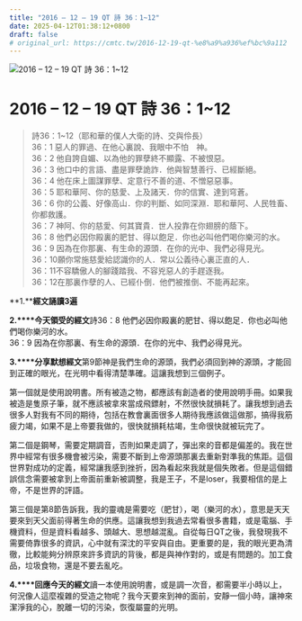 ```yaml
---
title: "2016 – 12 – 19 QT 詩 36：1~12"
date: 2025-04-12T01:38:12+0800
draft: false
# original_url: https://cmtc.tw/2016-12-19-qt-%e8%a9%a936%ef%bc%9a112
---
```


![2016 – 12 – 19 QT 詩 36：1\~12](/images/qt.jpg   "2016 – 12 – 19 QT 詩 36：1\~12")

# 2016 – 12 – 19 QT 詩 36：1\~12

> 詩36：1\~12（耶和華的僕人大衛的詩、交與伶長）  
> 36：1 惡人的罪過、在他心裏說、我眼中不怕　神。  
> 36：2 他自誇自媚、以為他的罪孽終不顯露、不被恨惡。  
> 36：3 他口中的言語、盡是罪孽詭詐．他與智慧善行、已經斷絕。  
> 36：4 他在床上圖謀罪孽、定意行不善的道、不憎惡惡事。  
> 36：5 耶和華阿、你的慈愛、上及諸天．你的信實、達到穹蒼。  
> 36：6 你的公義、好像高山．你的判斷、如同深淵．耶和華阿、人民牲畜、你都救護。  
> 36：7 神阿、你的慈愛、何其寶貴．世人投靠在你翅膀的蔭下。  
> 36：8 他們必因你殿裏的肥甘、得以飽足．你也必叫他們喝你樂河的水。  
> 36：9 因為在你那裏、有生命的源頭．在你的光中、我們必得見光。  
> 36：10願你常施慈愛給認識你的人．常以公義待心裏正直的人．  
> 36：11不容驕傲人的腳踐踏我、不容兇惡人的手趕逐我。  
> 36：12在那裏作孽的人、已經仆倒．他們被推倒、不能再起來。

**1.****經文誦讀3遍**

**2.****今天領受的經文**詩36：8 他們必因你殿裏的肥甘、得以飽足．你也必叫他們喝你樂河的水。  
36：9 因為在你那裏、有生命的源頭．在你的光中、我們必得見光。

**3.****分享默想經文**第9節神是我們生命的源頭，我們必須回到神的源頭，才能回到正確的眼光，在光明中看得清楚準確。這讓我想到三個例子。

第一個就是使用說明書。所有被造之物，都應該有創造者的使用說明手冊。如果我被造是隻原子筆，就不應該被拿來當成飛鏢射，不然很快就損耗了。讓我想到過去很多人對我有不同的期待，包括在教會裏面很多人期待我應該做這做那，搞得我筋疲力竭，如果不是上帝要我做的，很快就損耗枯竭，生命很快就被玩完了。

第二個是鋼琴，需要定期調音，否則如果走調了，彈出來的音都是偏差的。我在世界中經常有很多機會被污染，需要不斷到上帝源頭那裏去重新對準我的焦距。這個世界對成功的定義，經常讓我感到挫折，因為看起來我就是個失敗者。但是這個錯誤信念需要被拿到上帝面前重新被調整，我是王子，不是loser，我要相信的是上帝，不是世界的評語。

第三個是第8節告訴我，我的靈魂是需要吃（肥甘），喝（樂河的水），意思是天天要來到天父面前得著生命的供應。這讓我想到我過去常看很多書籍，或是電腦、手機資料，但是資料看越多、頭越大、思想越混亂。自從每日QT之後，我發現我不需要倚靠很多的資訊，心中就有深沈的平安與自由。更重要的是，我的眼光更為清徹，比較能夠分辨原來許多資訊的背後，都是與神作對的，或是有問題的。加工食品，垃圾食物，還是不要去亂吃。

**4.****回應今天的經文**讀一本使用說明書，或是調一次音，都需要半小時以上，何況像人這麼複雜的受造之物呢？我今天要來到神的面前，安靜一個小時，讓神來潔淨我的心，脫離一切的污染，恢復屬靈的光明。